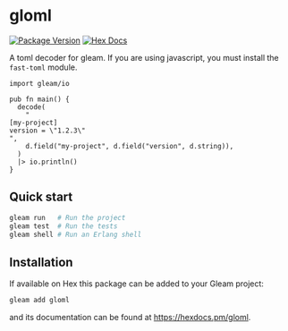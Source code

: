 # gloml

[![Package Version](https://img.shields.io/hexpm/v/gloml)](https://hex.pm/packages/gloml)
[![Hex Docs](https://img.shields.io/badge/hex-docs-ffaff3)](https://hexdocs.pm/gloml/)

A toml decoder for gleam. If you are using javascript, you must install the `fast-toml` module.

```gleam
import gleam/io

pub fn main() {
  decode(
    "
[my-project]
version = \"1.2.3\"
",
    d.field("my-project", d.field("version", d.string)),
  )
  |> io.println()
}
```



## Quick start

```sh
gleam run   # Run the project
gleam test  # Run the tests
gleam shell # Run an Erlang shell
```

## Installation

If available on Hex this package can be added to your Gleam project:

```sh
gleam add gloml
```

and its documentation can be found at <https://hexdocs.pm/gloml>.
